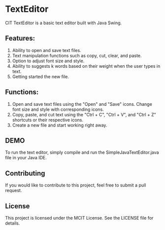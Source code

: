# TextEditor
CIT TextEditor is a basic text editor built with Java Swing.

## Features:

1. Ability to open and save text files.
2. Text manipulation functions such as copy, cut, clear, and paste.
3. Option to adjust font size and style.
4. Ability to suggests k words based on their weight when the user types in text.
5. Getting started the new file.



## Functions:

1. Open and save text files using the "Open" and "Save" icons. Change font size and style with corresponding icons.
2. Copy, paste, and cut text using the "Ctrl + C", "Ctrl + V", and "Ctrl + Z" shortcuts or their respective icons.
3. Create a new file and start working right away.

## DEMO
To run the text editor, simply compile and run the SimpleJavaTextEditor.java file in your Java IDE.

## Contributing

If you would like to contribute to this project, feel free to submit a pull request.

## License

This project is licensed under the MCIT License. See the LICENSE file for details.


